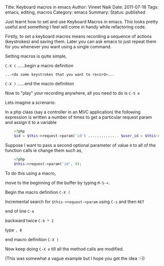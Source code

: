 Title: Keyboard macros in emacs
Author: Vineet Naik
Date: 2011-07-16
Tags: emacs, editing, macros
Category: emacs
Summary:
Status: published

Just learnt how to set and use Keyboard Macros in emacs. This looks
pretty useful and something I feel will come in handy while
refactoring code.

Firstly, to set a keyboard macros means recording a sequence of
actions (keystrokes) and saving them. Later you can ask emacs to just
repeat them for you whenever you want using a single command.

Setting macros is quite simple,

``C-X (``  ......begin a macro definition

``...<do some keystrokes that you want to record>...``

``C-X )``  ......end the macro definition

Now to "play" your recording anywhere, all you need to do is ``C-X e``

Lets imagine a screnario:

In a php class (say a controller in an MVC application) the following
expression is written a number of times to get a particular request
param and assign it to a variable

```php
    <?php
    $id = $this->request->param('id') .............. $user_id = $this->request->param('user_id');    
```

Suppose I want to pass a second optional parameter of value ``0`` to 
all of the function calls ie change them such as,

```php
    <?php
    $this->request->param('id', 0);
```

To do this using a macro, 

move to the beginning of the buffer by typing ``M-S-<``. 

Begin the macro definition ``C-X (``

Incremental search for ``$this->request->param`` using ``C-s`` and then ``RET``

end of line ``C-e``

backward twice ``C-b * 2``

type ``, 0``

end macro definition ``C-X )``

Now keep doing ``C-X e`` till all the method calls are modified.

(This was somewhat a vague example but I hope you get the idea :-))
